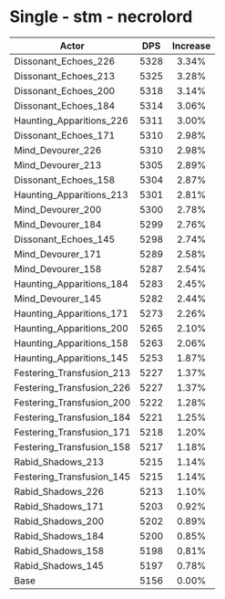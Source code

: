 # Single - stm - necrolord
| Actor | DPS | Increase |
|---|:---:|:---:|
|Dissonant_Echoes_226|5328|3.34%|
|Dissonant_Echoes_213|5325|3.28%|
|Dissonant_Echoes_200|5318|3.14%|
|Dissonant_Echoes_184|5314|3.06%|
|Haunting_Apparitions_226|5311|3.00%|
|Dissonant_Echoes_171|5310|2.98%|
|Mind_Devourer_226|5310|2.98%|
|Mind_Devourer_213|5305|2.89%|
|Dissonant_Echoes_158|5304|2.87%|
|Haunting_Apparitions_213|5301|2.81%|
|Mind_Devourer_200|5300|2.78%|
|Mind_Devourer_184|5299|2.76%|
|Dissonant_Echoes_145|5298|2.74%|
|Mind_Devourer_171|5289|2.58%|
|Mind_Devourer_158|5287|2.54%|
|Haunting_Apparitions_184|5283|2.45%|
|Mind_Devourer_145|5282|2.44%|
|Haunting_Apparitions_171|5273|2.26%|
|Haunting_Apparitions_200|5265|2.10%|
|Haunting_Apparitions_158|5263|2.06%|
|Haunting_Apparitions_145|5253|1.87%|
|Festering_Transfusion_213|5227|1.37%|
|Festering_Transfusion_226|5227|1.37%|
|Festering_Transfusion_200|5222|1.28%|
|Festering_Transfusion_184|5221|1.25%|
|Festering_Transfusion_171|5218|1.20%|
|Festering_Transfusion_158|5217|1.18%|
|Rabid_Shadows_213|5215|1.14%|
|Festering_Transfusion_145|5215|1.14%|
|Rabid_Shadows_226|5213|1.10%|
|Rabid_Shadows_171|5203|0.92%|
|Rabid_Shadows_200|5202|0.89%|
|Rabid_Shadows_184|5200|0.85%|
|Rabid_Shadows_158|5198|0.81%|
|Rabid_Shadows_145|5197|0.78%|
|Base|5156|0.00%|
